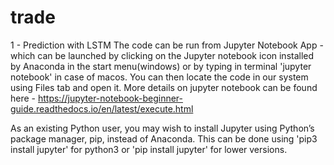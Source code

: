 # trade
1 - Prediction with LSTM
The code can be run from Jupyter Notebook App - which can be launched by clicking on the Jupyter notebook icon installed by Anaconda in the start menu(windows) or by typing in terminal 'jupyter notebook' in case of macos. You can then locate the code in our system using Files tab and open it. More details on jupyter notebook can be found here - https://jupyter-notebook-beginner-guide.readthedocs.io/en/latest/execute.html 

As an existing Python user, you may wish to install Jupyter using Python’s package manager, pip, instead of Anaconda. This can be done using 'pip3 install jupyter' for python3 or 'pip install jupyter' for lower versions.
